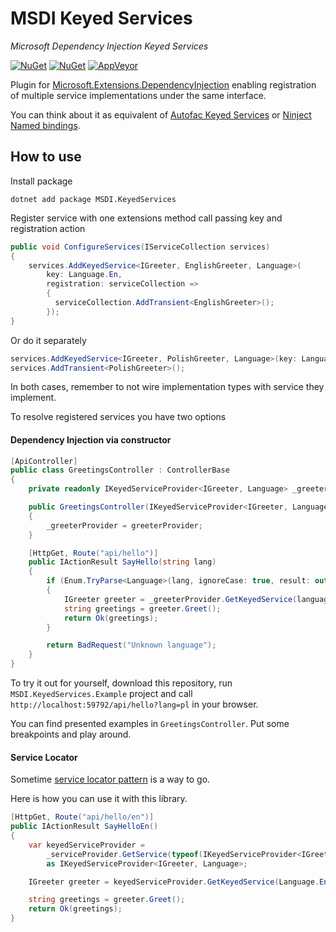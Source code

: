 # MSDI Keyed Services
_Microsoft Dependency Injection Keyed Services_

[![NuGet](https://img.shields.io/nuget/v/MSDI.KeyedServices.svg?style=flat-square)](https://www.nuget.org/packages/MSDI.KeyedServices) [![NuGet](https://img.shields.io/nuget/dt/MSDI.KeyedServices.svg?style=flat-square)](https://www.nuget.org/packages/MSDI.KeyedServices) [![AppVeyor](https://img.shields.io/appveyor/ci/pizycki/msdi-keyedservices.svg?style=flat-square)](https://ci.appveyor.com/project/pizycki/msdi-keyedservices/branch/master) 

Plugin for [Microsoft.Extensions.DependencyInjection](https://github.com/aspnet/DependencyInjection) enabling registration of multiple service implementations under the same interface.

You can think about it as equivalent of [Autofac Keyed Services](http://autofaccn.readthedocs.io/en/latest/advanced/keyed-services.html) or [Ninject Named bindings](https://github.com/ninject/Ninject/wiki/Contextual-Binding#simple-constrained-resolution-named-bindings).

## How to use

Install package

```
dotnet add package MSDI.KeyedServices
```

Register service with one extensions method call passing key and registration action

```csharp
public void ConfigureServices(IServiceCollection services)
{
    services.AddKeyedService<IGreeter, EnglishGreeter, Language>(
        key: Language.En, 
        registration: serviceCollection => 
        {
          serviceCollection.AddTransient<EnglishGreeter>();
        });
}
```

Or do it separately

```csharp
services.AddKeyedService<IGreeter, PolishGreeter, Language>(key: Language.Pl, registration: null);
services.AddTransient<PolishGreeter>();
```

In both cases, remember to not wire implementation types with service they implement.

To resolve registered services you have two options

#### Dependency Injection via constructor

```csharp
[ApiController]
public class GreetingsController : ControllerBase
{
    private readonly IKeyedServiceProvider<IGreeter, Language> _greeterProvider;

    public GreetingsController(IKeyedServiceProvider<IGreeter, Language> greeterProvider)
    {
        _greeterProvider = greeterProvider;
    }

    [HttpGet, Route("api/hello")]
    public IActionResult SayHello(string lang)
    {
        if (Enum.TryParse<Language>(lang, ignoreCase: true, result: out var language))
        {
            IGreeter greeter = _greeterProvider.GetKeyedService(language);
            string greetings = greeter.Greet();
            return Ok(greetings);
        }

        return BadRequest("Unknown language");
    }
}
```

To try it out for yourself, download this repository, run `MSDI.KeyedServices.Example` project and call `http://localhost:59792/api/hello?lang=pl` in your browser. 

You can find presented examples in `GreetingsController`. Put some breakpoints and play around.

#### Service Locator

Sometime [service locator pattern](https://en.wikipedia.org/wiki/Service_locator_pattern) is a way to go. 

Here is how you can use it with this library.

```csharp
[HttpGet, Route("api/hello/en")]
public IActionResult SayHelloEn()
{
    var keyedServiceProvider =
        _serviceProvider.GetService(typeof(IKeyedServiceProvider<IGreeter, Language>)) 
        as IKeyedServiceProvider<IGreeter, Language>;

    IGreeter greeter = keyedServiceProvider.GetKeyedService(Language.En);

    string greetings = greeter.Greet();
    return Ok(greetings);
}
```

